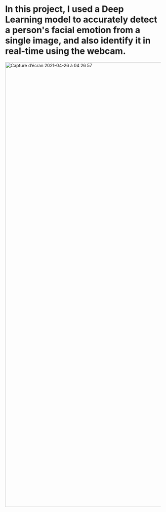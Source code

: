 # In this project, I used a Deep Learning model to accurately detect a person's facial emotion from a single image, and also identify it in real-time using the webcam.

<img width="1440" alt="Capture d’écran 2021-04-26 à 04 26 57" src="https://user-images.githubusercontent.com/56236244/116025144-b84ee880-a647-11eb-8cee-a76d8c7d7ce5.png">
